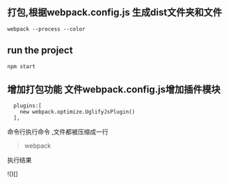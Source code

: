 
## 打包,根据webpack.config.js 生成dist文件夹和文件
```
webpack --process --color 
```


## run the project
```
npm start
```

## 增加打包功能 文件webpack.config.js增加插件模块
```
  plugins:[
    new webpack.optimize.UglifyJsPlugin()
  ],
```
命令行执行命令 ,文件都被压缩成一行

>webpack

执行结果

!()[]